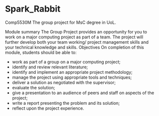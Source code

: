 # Spark_Rabbit
Comp5530M The group project for MsC degree in UoL. 

Module summary
The Group Project provides an opportunity for you to work on a major computing project as part of a team. The project will further develop both your team working/ project management skills and your technical knowledge and skills.
Objectives
On completion of this module, students should be able to:

- work as part of a group on a major computing project;
- identify and review relevant literature;
- identify and implement an appropriate project methodology;
- manage the project using appropriate tools and techniques;
- deliver a solution as negotiated with the supervisor;
- evaluate the solution;
- give a presentation to an audience of peers and staff on aspects of the project;
- write a report presenting the problem and its solution;
- reflect upon the project experience.

